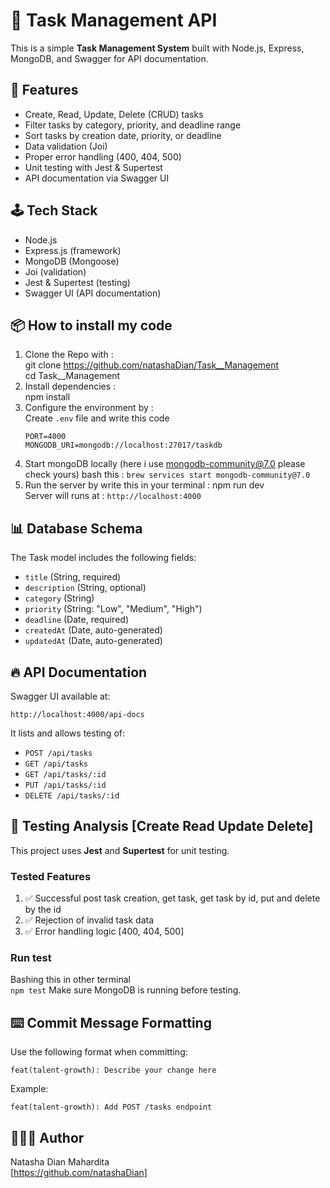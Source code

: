 # 📝 Task Management API

This is a simple **Task Management System** built with Node.js, Express, MongoDB, and Swagger for API documentation.

## 🔧 Features

- Create, Read, Update, Delete (CRUD) tasks
- Filter tasks by category, priority, and deadline range
- Sort tasks by creation date, priority, or deadline
- Data validation (Joi)
- Proper error handling (400, 404, 500)
- Unit testing with Jest & Supertest
- API documentation via Swagger UI

## 🕹️ Tech Stack

- Node.js  
- Express.js (framework)
- MongoDB (Mongoose)  
- Joi (validation)  
- Jest & Supertest (testing)  
- Swagger UI (API documentation)

## 📦 How to install my code
1. Clone the Repo with :<br>
   git clone https://github.com/natashaDian/Task__Management <br>
   cd Task__Management
2. Install dependencies :<br>
   npm install
3. Configure the environment by :<br>
   Create `.env` file and write this code
    ```
    PORT=4000
    MONGODB_URI=mongodb://localhost:27017/taskdb
    ```
4. Start mongoDB locally (here i use mongodb-community@7.0 please check yours)
   bash this :
   `brew services start mongodb-community@7.0`
5. Run the server by write this in your terminal : npm run dev<br>
   Server will runs at : `http://localhost:4000`

## 📊 Database Schema
The Task model includes the following fields:

- `title` (String, required)
- `description` (String, optional)
- `category` (String)
- `priority` (String: "Low", "Medium", "High")
- `deadline` (Date, required)
- `createdAt` (Date, auto-generated)
- `updatedAt` (Date, auto-generated)


## 🔥 API Documentation

  Swagger UI available at:
  ```
  http://localhost:4000/api-docs
  ```

It lists and allows testing of:
- `POST /api/tasks`
- `GET /api/tasks`
- `GET /api/tasks/:id`
- `PUT /api/tasks/:id`
- `DELETE /api/tasks/:id`

## 🧪 Testing Analysis [Create Read Update Delete]
This project uses **Jest** and **Supertest** for unit testing.
### Tested Features
1. ✅ Successful post task creation, get task, get task by id, put and delete by the id
2. ✅ Rejection of invalid task data
3. ✅ Error handling logic [400, 404, 500]

### Run test
Bashing this in other terminal<br>
`npm test`
Make sure MongoDB is running before testing. 

## ⌨️ Commit Message Formatting
Use the following format when committing:

```
feat(talent-growth): Describe your change here
```
Example:

```
feat(talent-growth): Add POST /tasks endpoint
```

## 👩🏻‍💻 Author
Natasha Dian Mahardita<br>
[https://github.com/natashaDian]













